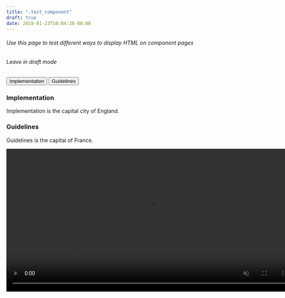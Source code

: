 ```yaml
---
title: ".test_component"
draft: true
date: 2019-01-23T10:04:28-08:00
---
```


<h6>Use this page to test different ways to display HTML on component pages</h6>
<h6>Leave in draft mode</h6>


<!-- Tab links -->
<div class="tab">
  <button class="tablinks" onclick="openTab(event, 'Implementation')">Implementation</button>
  <button class="tablinks" onclick="openTab(event, 'Guidelines')">Guidelines</button>
</div>

<!-- Tab content -->
<div id="Implementation" class="tabcontent">
  <h3>Implementation</h3>
  <p>Implementation is the capital city of England.</p>
</div>

<div id="Guidelines" class="tabcontent">
  <h3>Guidelines</h3>
  <p>Guidelines is the capital of France.</p> 
  <video width="750" controls autoplay loop controls muted>
    <source src="https://storage.googleapis.com/spec-host-backup/mio-design%2Fassets%2F1tMC9VSgobnJkZjvqeAqCdqcegf0eij7N%2F01-usage-types-linear-circular.mp4" type="video/mp4">
    Your browser does not support the video tag.
  </video>
</div>

